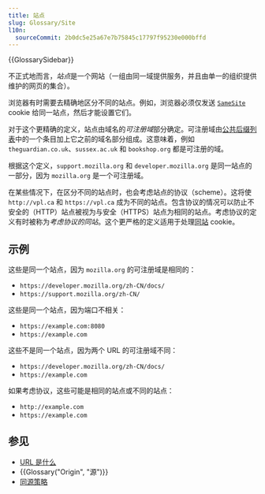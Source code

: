```yaml
---
title: 站点
slug: Glossary/Site
l10n:
  sourceCommit: 2b0dc5e25a67e7b75845c17797f95230e000bffd
---
```


{{GlossarySidebar}}

不正式地而言，*站点*是一个网站（一组由同一域提供服务，并且由单一的组织提供维护的网页的集合）。

浏览器有时需要去精确地区分不同的站点。例如，浏览器必须仅发送 [`SameSite`](/zh-CN/docs/Web/HTTP/Headers/Set-Cookie#samesitesamesite-value) cookie 给同一站点，然后才能设置它们。

对于这个更精确的定义，站点由域名的*可注册域*部分确定。可注册域由[公共后缀列表](https://publicsuffix.org/list/)中的一个条目加上它之前的域名部分组成。这意味着，例如 `theguardian.co.uk`、`sussex.ac.uk` 和 `bookshop.org` 都是可注册的域。

根据这个定义，`support.mozilla.org` 和 `developer.mozilla.org` 是同一站点的一部分，因为 `mozilla.org` 是一个可注册域。

在某些情况下，在区分不同的站点时，也会考虑站点的协议（scheme）。这将使 `http://vpl.ca` 和 `https://vpl.ca` 成为不同的站点。包含协议的情况可以防止不安全的（HTTP）站点被视为与安全（HTTPS）站点为相同的站点。考虑协议的定义有时被称为*考虑协议的同站*。这个更严格的定义适用于处理[同站](/zh-CN/docs/Web/HTTP/Headers/Set-Cookie#samesitesamesite-value) cookie。

## 示例

这些是同一个站点，因为 `mozilla.org` 的可注册域是相同的：

- `https://developer.mozilla.org/zh-CN/docs/`
- `https://support.mozilla.org/zh-CN/`

这些是同一个站点，因为端口不相关：

- `https://example.com:8080`
- `https://example.com`

这些不是同一个站点，因为两个 URL 的可注册域不同：

- `https://developer.mozilla.org/zh-CN/docs/`
- `https://example.com`

如果考虑协议，这些可能是相同的站点或不同的站点：

- `http://example.com`
- `https://example.com`

## 参见

- [URL 是什么](/zh-CN/docs/Learn/Common_questions/What_is_a_URL)
- {{Glossary("Origin", "源")}}
- [同源策略](/zh-CN/docs/Web/Security/Same-origin_policy)
